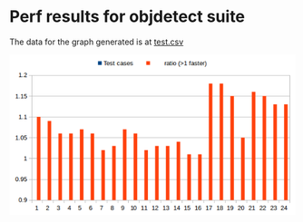 # Perf results for objdetect suite

The data for the graph generated is at [test.csv](test.csv)

![Results](result.png) 
